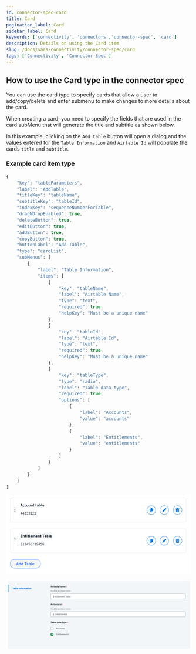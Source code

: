 ```yaml
---
id: connector-spec-card
title: Card
pagination_label: Card
sidebar_label: Card
keywords: ['connectivity', 'connectors','connector-spec', 'card']
description: Details on using the Card item
slug: /docs/saas-connectivity/connector-spec/card
tags: ['Connectivity', 'Connector Spec']
---
```


## How to use the Card type in the connector spec
You can use the card type to specify cards that allow a user to add/copy/delete and enter submenu to make changes to more details about the card.

When creating a card, you need to specify the fields that are used in the card subMenu that will generate the title and subtitle as shown below.

In this example, clicking on the ```Add table``` button will open a dialog and the values entered for the ```Table Information``` and ```Airtable Id``` will populate the cards ```title``` and ```subtitle```.

### Example card item type

```javascript
{
    "key": "tableParameters",
    "label": "AddTable",
    "titleKey": "tableName",
    "subtitleKey": "tableId",
    "indexKey": "sequenceNumberForTable",
    "dragNDropEnabled": true,
    "deleteButton": true,
    "editButton": true,
    "addButton": true,
    "copyButton": true,
    "buttonLabel": "Add Table",
    "type": "cardList",
    "subMenus": [
        {
            "label": "Table Information",
            "items": [
                {
                    "key": "tableName",
                    "label": "Airtable Name",
                    "type": "text",
                    "required": true,
                    "helpKey": "Must be a unique name"
                },
                {
                    "key": "tableId",
                    "label": "Airtable Id",
                    "type": "text",
                    "required": true,
                    "helpKey": "Must be a unique name"
                },
                {
                    "key": "tableType",
                    "type": "radio",
                    "label": "Table data type",
                    "required": true,
                    "options": [
                        {
                            "label": "Accounts",
                            "value": "accounts"
                        },
                        {
                            "label": "Entitlements",
                            "value": "entitlements"
                        }
                    ]
                }
            ]
        }
    ]
}
```
![card input type](../img/card.png)

![card menu input type](../img/cardMenu.png)

